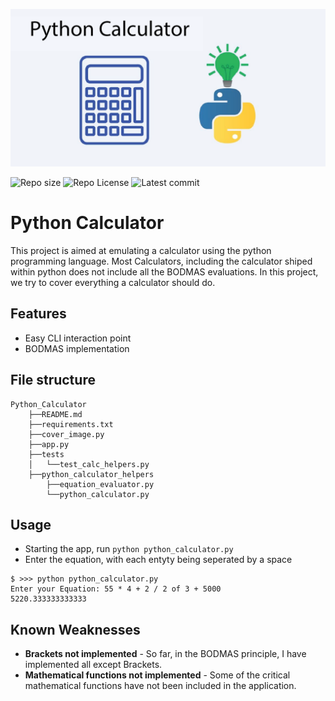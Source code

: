 ![image](https://github.com/atonya-bravin/Python_Calculator/blob/main/Cover_image.png)
  
  
![Repo size](https://img.shields.io/github/repo-size/atonya-bravin/Python_Calculator)
![Repo License](https://img.shields.io/github/license/atonya-bravin/Python_Calculator.svg)
![Latest commit](https://img.shields.io/github/last-commit/atonya-bravin/Python_Calculator?style=round-square)
# Python Calculator
This project is aimed at emulating a calculator using the python programming language.
Most Calculators, including the calculator shiped within python does not include all the BODMAS evaluations. In this project, we try to cover everything a calculator should do.

## Features
- Easy CLI interaction point
- BODMAS implementation

## File structure
```
Python_Calculator
    ├──README.md
    ├──requirements.txt
    ├──cover_image.py
    ├──app.py
    ├──tests
    │   └──test_calc_helpers.py
    ├──python_calculator_helpers
        ├──equation_evaluator.py
        └──python_calculator.py
```    

## Usage
- Starting the app, run ```python python_calculator.py```
- Enter the equation, with each entyty being seperated by a space
```
$ >>> python python_calculator.py
Enter your Equation: 55 * 4 + 2 / 2 of 3 + 5000
5220.333333333333
```

## Known Weaknesses
- **Brackets not implemented** - So far, in the BODMAS principle, I have implemented all except Brackets.
- **Mathematical functions not implemented** - Some of the critical mathematical functions have not been included in the application.

